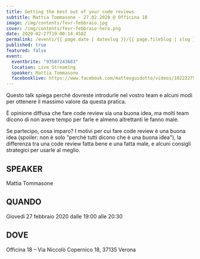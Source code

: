 ```yaml
---
title: Getting the best out of your code reviews
subtitle: Mattia Tommasone - 27.02.2020 @ Officina 18
image: /img/contents/fevr-febbraio.jpg
cover: /img/contents/fevr-febbraio-hero.png
date: 2020-02-27T19:00:14.458Z
permalink: /eventi/{{ page.date | dateslug }}/{{ page.fileSlug | slug }}/index.html
published: true
featured: false
event:
  eventbrite: "93507243683"
  location: Live Streaming
  speaker: Mattia Tommasone
  facebooklive: https://www.facebook.com/matteoguidotto/videos/10222275795027677
---
```

Questo talk spiega perché dovreste introdurle nel vostro team e alcuni modi per ottenere il massimo valore da questa pratica.

È opinione diffusa che fare code review sia una buona idea, ma molti team dicono di non avere tempo per farle e almeno altrettanti le fanno male.

Se partecipo, cosa imparo? I motivi per cui fare code review è una buona idea (spoiler: non è solo "perché tutti dicono che è una buona idea"), la differenza tra una code review fatta bene e una fatta male, e alcuni consigli strategici per usarle al meglio.

## SPEAKER

Mattia Tommasone

## QUANDO

Giovedì 27 febbraio 2020 dalle 19:00 alle 20:30

## DOVE

Officina 18 – Via Niccolò Copernico 18, 37135 Verona
